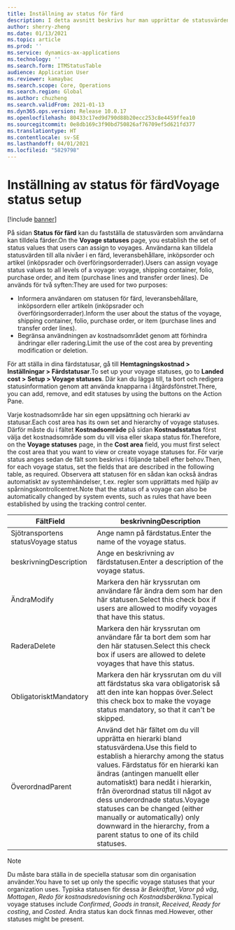 ```yaml
---
title: Inställning av status för färd
description: I detta avsnitt beskrivs hur man upprättar de statusvärden som användare kan tilldela till färder.
author: sherry-zheng
ms.date: 01/13/2021
ms.topic: article
ms.prod: ''
ms.service: dynamics-ax-applications
ms.technology: ''
ms.search.form: ITMStatusTable
audience: Application User
ms.reviewer: kamaybac
ms.search.scope: Core, Operations
ms.search.region: Global
ms.author: chuzheng
ms.search.validFrom: 2021-01-13
ms.dyn365.ops.version: Release 10.0.17
ms.openlocfilehash: 80433c17ed9d790d88b20ecc253c8e4459ffea10
ms.sourcegitcommit: 0e8db169c3f90bd750826af76709ef5d621fd377
ms.translationtype: HT
ms.contentlocale: sv-SE
ms.lasthandoff: 04/01/2021
ms.locfileid: "5829798"
---
```

# <a name="voyage-status-setup"></a><span data-ttu-id="bf4d8-103">Inställning av status för färd</span><span class="sxs-lookup"><span data-stu-id="bf4d8-103">Voyage status setup</span></span>

[!include [banner](../../includes/banner.md)]

<span data-ttu-id="bf4d8-104">På sidan **Status för färd** kan du fastställa de statusvärden som användarna kan tilldela färder.</span><span class="sxs-lookup"><span data-stu-id="bf4d8-104">On the **Voyage statuses** page, you establish the set of status values that users can assign to voyages.</span></span> <span data-ttu-id="bf4d8-105">Användarna kan tilldela statusvärden till alla nivåer i en färd, leveransbehållare, inköpsorder och artikel (inköpsrader och överföringsorderrader).</span><span class="sxs-lookup"><span data-stu-id="bf4d8-105">Users can assign voyage status values to all levels of a voyage: voyage, shipping container, folio, purchase order, and item (purchase lines and transfer order lines).</span></span> <span data-ttu-id="bf4d8-106">De används för två syften:</span><span class="sxs-lookup"><span data-stu-id="bf4d8-106">They are used for two purposes:</span></span>

- <span data-ttu-id="bf4d8-107">Informera användaren om statusen för färd, leveransbehållare, inköpsordern eller artikeln (inköpsrader och överföringsorderrader).</span><span class="sxs-lookup"><span data-stu-id="bf4d8-107">Inform the user about the status of the voyage, shipping container, folio, purchase order, or item (purchase lines and transfer order lines).</span></span>
- <span data-ttu-id="bf4d8-108">Begränsa användningen av kostnadsområdet genom att förhindra ändringar eller radering.</span><span class="sxs-lookup"><span data-stu-id="bf4d8-108">Limit the use of the cost area by preventing modification or deletion.</span></span>

<span data-ttu-id="bf4d8-109">För att ställa in dina färdstatusar, gå till **Hemtagningskostnad \> Inställningar \> Färdstatusar**.</span><span class="sxs-lookup"><span data-stu-id="bf4d8-109">To set up your voyage statuses, go to **Landed cost \> Setup \> Voyage statuses**.</span></span> <span data-ttu-id="bf4d8-110">Där kan du lägga till, ta bort och redigera statusinformation genom att använda knapparna i åtgärdsfönstret.</span><span class="sxs-lookup"><span data-stu-id="bf4d8-110">There, you can add, remove, and edit statuses by using the buttons on the Action Pane.</span></span>

<span data-ttu-id="bf4d8-111">Varje kostnadsområde har sin egen uppsättning och hierarki av statusar.</span><span class="sxs-lookup"><span data-stu-id="bf4d8-111">Each cost area has its own set and hierarchy of voyage statuses.</span></span> <span data-ttu-id="bf4d8-112">Därför måste du i fältet **Kostnadsområde** på sidan **Kostnadsstatus** först välja det kostnadsområde som du vill visa eller skapa status för.</span><span class="sxs-lookup"><span data-stu-id="bf4d8-112">Therefore, on the **Voyage statuses** page, in the **Cost area** field, you must first select the cost area that you want to view or create voyage statuses for.</span></span> <span data-ttu-id="bf4d8-113">För varje status anges sedan de fält som beskrivs i följande tabell efter behov.</span><span class="sxs-lookup"><span data-stu-id="bf4d8-113">Then, for each voyage status, set the fields that are described in the following table, as required.</span></span> <span data-ttu-id="bf4d8-114">Observera att statusen för en sådan kan också ändras automatiskt av systemhändelser, t.ex. regler som upprättats med hjälp av spårningskontrollcentret.</span><span class="sxs-lookup"><span data-stu-id="bf4d8-114">Note that the status of a voyage can also be automatically changed by system events, such as rules that have been established by using the tracking control center.</span></span>

| <span data-ttu-id="bf4d8-115">Fält</span><span class="sxs-lookup"><span data-stu-id="bf4d8-115">Field</span></span> | <span data-ttu-id="bf4d8-116">beskrivning</span><span class="sxs-lookup"><span data-stu-id="bf4d8-116">Description</span></span> |
|---|---|
| <span data-ttu-id="bf4d8-117">Sjötransportens status</span><span class="sxs-lookup"><span data-stu-id="bf4d8-117">Voyage status</span></span> | <span data-ttu-id="bf4d8-118">Ange namn på färdstatus.</span><span class="sxs-lookup"><span data-stu-id="bf4d8-118">Enter the name of the voyage status.</span></span> |
| <span data-ttu-id="bf4d8-119">beskrivning</span><span class="sxs-lookup"><span data-stu-id="bf4d8-119">Description</span></span> | <span data-ttu-id="bf4d8-120">Ange en beskrivning av färdstatusen.</span><span class="sxs-lookup"><span data-stu-id="bf4d8-120">Enter a description of the voyage status.</span></span> |
| <span data-ttu-id="bf4d8-121">Ändra</span><span class="sxs-lookup"><span data-stu-id="bf4d8-121">Modify</span></span> | <span data-ttu-id="bf4d8-122">Markera den här kryssrutan om användare får ändra dem som har den här statusen.</span><span class="sxs-lookup"><span data-stu-id="bf4d8-122">Select this check box if users are allowed to modify voyages that have this status.</span></span> |
| <span data-ttu-id="bf4d8-123">Radera</span><span class="sxs-lookup"><span data-stu-id="bf4d8-123">Delete</span></span> | <span data-ttu-id="bf4d8-124">Markera den här kryssrutan om användare får ta bort dem som har den här statusen.</span><span class="sxs-lookup"><span data-stu-id="bf4d8-124">Select this check box if users are allowed to delete voyages that have this status.</span></span> |
| <span data-ttu-id="bf4d8-125">Obligatoriskt</span><span class="sxs-lookup"><span data-stu-id="bf4d8-125">Mandatory</span></span> | <span data-ttu-id="bf4d8-126">Markera den här kryssrutan om du vill att färdstatus ska vara obligatorisk så att den inte kan hoppas över.</span><span class="sxs-lookup"><span data-stu-id="bf4d8-126">Select this check box to make the voyage status mandatory, so that it can't be skipped.</span></span> |
| <span data-ttu-id="bf4d8-127">Överordnad</span><span class="sxs-lookup"><span data-stu-id="bf4d8-127">Parent</span></span> | <span data-ttu-id="bf4d8-128">Använd det här fältet om du vill upprätta en hierarki bland statusvärdena.</span><span class="sxs-lookup"><span data-stu-id="bf4d8-128">Use this field to establish a hierarchy among the status values.</span></span> <span data-ttu-id="bf4d8-129">Färdstatus för en hierarki kan ändras (antingen manuellt eller automatiskt) bara nedåt i hierarkin, från överordnad status till något av dess underordnade status.</span><span class="sxs-lookup"><span data-stu-id="bf4d8-129">Voyage statuses can be changed (either manually or automatically) only downward in the hierarchy, from a parent status to one of its child statuses.</span></span>

> [!NOTE]
> <span data-ttu-id="bf4d8-130">Du måste bara ställa in de speciella statusar som din organisation använder.</span><span class="sxs-lookup"><span data-stu-id="bf4d8-130">You have to set up only the specific voyage statuses that your organization uses.</span></span> <span data-ttu-id="bf4d8-131">Typiska statusen för dessa är *Bekräftat*, *Varor på väg*, *Mottagen*, *Redo för kostnadsredovisning* och *Kostnadsberäkna*.</span><span class="sxs-lookup"><span data-stu-id="bf4d8-131">Typical voyage statuses include *Confirmed*, *Goods in transit*, *Received*, *Ready for costing*, and *Costed*.</span></span> <span data-ttu-id="bf4d8-132">Andra status kan dock finnas med.</span><span class="sxs-lookup"><span data-stu-id="bf4d8-132">However, other statuses might be present.</span></span>
